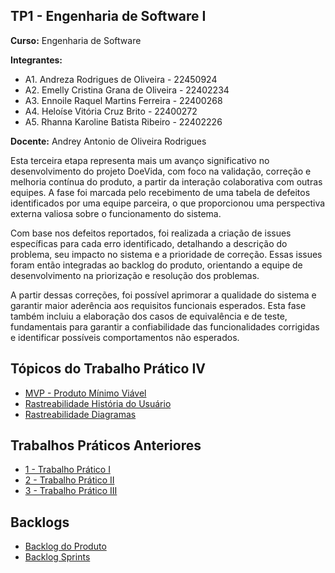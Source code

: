 ## TP1 - Engenharia de Software I

**Curso:** Engenharia de Software

**Integrantes:**
+ A1. Andreza Rodrigues de Oliveira - 22450924
+ A2. Emelly Cristina Grana de Oliveira - 22402234
+ A3. Ennoile Raquel Martins Ferreira - 22400268
+ A4. Heloíse Vitória Cruz Brito - 22400272
+ A5. Rhanna Karoline Batista Ribeiro - 22402226

**Docente:** Andrey Antonio de Oliveira Rodrigues

Esta terceira etapa representa mais um avanço significativo no desenvolvimento do projeto DoeVida, com foco na validação, correção e melhoria contínua do produto, a partir da interação colaborativa com outras equipes. A fase foi marcada pelo recebimento de uma tabela de defeitos identificados por uma equipe parceira, o que proporcionou uma perspectiva externa valiosa sobre o funcionamento do sistema.

Com base nos defeitos reportados, foi realizada a criação de issues específicas para cada erro identificado, detalhando a descrição do problema, seu impacto no sistema e a prioridade de correção. Essas issues foram então integradas ao backlog do produto, orientando a equipe de desenvolvimento na priorização e resolução dos problemas.

A partir dessas correções, foi possível aprimorar a qualidade do sistema e garantir maior aderência aos requisitos funcionais esperados. Esta fase também incluiu a elaboração dos casos de equivalência e de teste, fundamentais para garantir a confiabilidade das funcionalidades corrigidas e identificar possíveis comportamentos não esperados.

## Tópicos do  Trabalho Prático IV
- [MVP - Produto Mínimo Viável](https://github.com/helo-xssw/Trabalho_E.S/blob/main/4_Trabalho_Pr%C3%A1tico_IV/1_MVP.md)
- [Rastreabilidade História do Usuário](https://github.com/helo-xssw/Trabalho_E.S/blob/main/4_Trabalho_Pr%C3%A1tico_IV/2_Rastreabilidade_User_Story.md)
- [Rastreabilidade Diagramas](https://github.com/helo-xssw/Trabalho_E.S/blob/main/4_Trabalho_Pr%C3%A1tico_IV/3_Rastreabilidade_Diagramas.md)

  
## Trabalhos Práticos Anteriores

- [1 - Trabalho Prático I](https://github.com/helo-xssw/Trabalho_E.S/tree/main/1_Trabalho_Pratico_I)
- [2 - Trabalho Prático II](https://github.com/helo-xssw/Trabalho_E.S/tree/main/2_Trabalho_Pratico_II)
- [3 - Trabalho Prático III](https://github.com/helo-xssw/Trabalho_E.S/tree/main/3_Trabalho_Pratico_III)

## Backlogs

- [Backlog do Produto](https://github.com/users/helo-xssw/projects/2/views/1)
- [Backlog Sprints](https://github.com/users/helo-xssw/projects/3)
